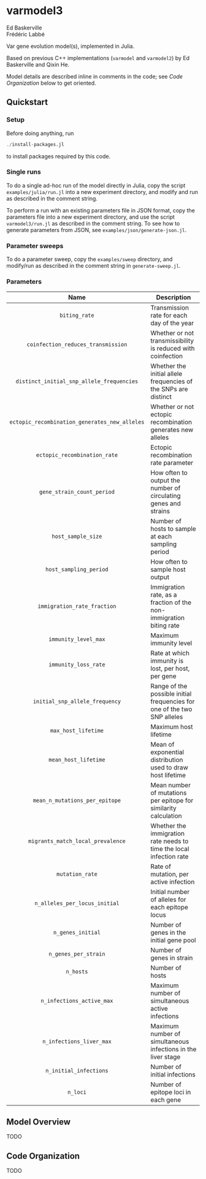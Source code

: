 # varmodel3

Ed Baskerville<br>
Frédéric Labbé

Var gene evolution model(s), implemented in Julia.

Based on previous C++ implementations (`varmodel` and `varmodel2`) by Ed Baskerville and Qixin He.

Model details are described inline in comments in the code; see *Code Organization* below to get oriented.

## Quickstart

### Setup

Before doing anything, run

```julia
./install-packages.jl
```

to install packages required by this code.

### Single runs

To do a single ad-hoc run of the model directly in Julia, copy the script `examples/julia/run.jl` into a new experiment directory, and modify and run as described in the comment string.

To perform a run with an existing parameters file in JSON format, copy the parameters file into a new experiment directory, and use the script `varmodel3/run.jl` as described in the comment string. To see how to generate parameters from JSON, see `examples/json/generate-json.jl`.

### Parameter sweeps

To do a parameter sweep, copy the `examples/sweep` directory, and modify/run as described in the comment string in `generate-sweep.jl`.

### Parameters
| Name | Description |
| :--: | ----------- | 
| `biting_rate` | Transmission rate for each day of the year |
| `coinfection_reduces_transmission`  | Whether or not transmissibility is reduced with coinfection |
| `distinct_initial_snp_allele_frequencies` | Whether the initial allele frequencies of the SNPs are distinct |
| `ectopic_recombination_generates_new_alleles` | Whether or not ectopic recombination generates new alleles |
| `ectopic_recombination_rate` | Ectopic recombination rate parameter |
| `gene_strain_count_period` | How often to output the number of circulating genes and strains |
| `host_sample_size` | Number of hosts to sample at each sampling period |
| `host_sampling_period` | How often to sample host output |
| `immigration_rate_fraction` | Immigration rate, as a fraction of the non-immigration biting rate |
| `immunity_level_max` | Maximum immunity level |
| `immunity_loss_rate` | Rate at which immunity is lost, per host, per gene |
| `initial_snp_allele_frequency` | Range of the possible initial frequencies for one of the two SNP alleles |
| `max_host_lifetime` | Maximum host lifetime |
| `mean_host_lifetime` | Mean of exponential distribution used to draw host lifetime |
| `mean_n_mutations_per_epitope` | Mean number of mutations per epitope for similarity calculation |
| `migrants_match_local_prevalence` | Whether the immigration rate needs to time the local infection rate |
| `mutation_rate` | Rate of mutation, per active infection |
| `n_alleles_per_locus_initial` | Initial number of alleles for each epitope locus |
| `n_genes_initial` | Number of genes in the initial gene pool |
| `n_genes_per_strain` | Number of genes in strain |
| `n_hosts` | Number of hosts |
| `n_infections_active_max` | Maximum number of simultaneous active infections |
| `n_infections_liver_max` | Maximum number of simultaneous infections in the liver stage |
| `n_initial_infections` | Number of initial infections |
| `n_loci` | Number of epitope loci in each gene |
## Model Overview

TODO

## Code Organization

TODO
